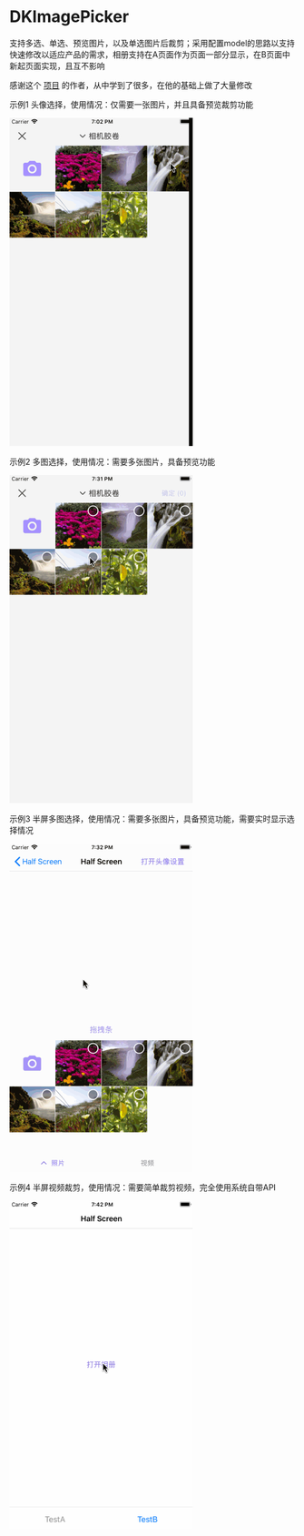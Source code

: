 # DKImagePicker
支持多选、单选、预览图片，以及单选图片后裁剪；采用配置model的思路以支持快速修改以适应产品的需求，相册支持在A页面作为页面一部分显示，在B页面中新起页面实现，且互不影响

感谢这个 [项目](https://github.com/banchichen/TZImagePickerController) 的作者，从中学到了很多，在他的基础上做了大量修改


示例1
头像选择，使用情况：仅需要一张图片，并且具备预览裁剪功能

![image](https://github.com/anonymity-du/DKImagePicker/blob/master/imageFolder/picker1.gif)

示例2
多图选择，使用情况：需要多张图片，具备预览功能

![image](https://github.com/anonymity-du/DKImagePicker/blob/master/imageFolder/picker2.gif)


示例3
半屏多图选择，使用情况：需要多张图片，具备预览功能，需要实时显示选择情况

![image](https://github.com/anonymity-du/DKImagePicker/blob/master/imageFolder/picker3.gif)

示例4
半屏视频裁剪，使用情况：需要简单裁剪视频，完全使用系统自带API

![image](https://github.com/anonymity-du/DKImagePicker/blob/master/imageFolder/picker4.gif)

